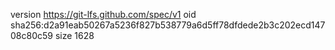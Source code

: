 version https://git-lfs.github.com/spec/v1
oid sha256:d2a91eab50267a5236f827b538779a6d5ff78dfdede2b3c202ecd14708c80c59
size 1628
